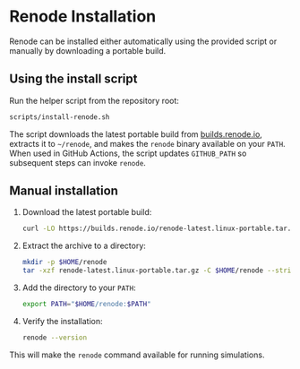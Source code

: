 # Renode Installation

Renode can be installed either automatically using the provided script or manually by downloading a portable build.

## Using the install script

Run the helper script from the repository root:

```bash
scripts/install-renode.sh
```

The script downloads the latest portable build from [builds.renode.io](https://builds.renode.io/), extracts it to `~/renode`, and makes the `renode` binary available on your `PATH`. When used in GitHub Actions, the script updates `GITHUB_PATH` so subsequent steps can invoke `renode`.

## Manual installation

1. Download the latest portable build:
   ```bash
   curl -LO https://builds.renode.io/renode-latest.linux-portable.tar.gz
   ```
2. Extract the archive to a directory:
   ```bash
   mkdir -p $HOME/renode
   tar -xzf renode-latest.linux-portable.tar.gz -C $HOME/renode --strip-components=1
   ```
3. Add the directory to your `PATH`:
   ```bash
   export PATH="$HOME/renode:$PATH"
   ```
4. Verify the installation:
   ```bash
   renode --version
   ```

This will make the `renode` command available for running simulations.
